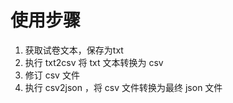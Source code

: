 # 使用步骤

1. 获取试卷文本，保存为txt
2. 执行 txt2csv 将 txt 文本转换为 csv
3. 修订 csv 文件
4. 执行 csv2json ，将 csv 文件转换为最终 json 文件